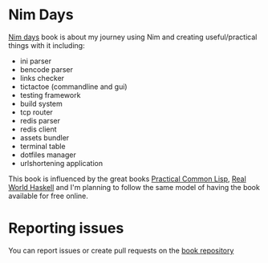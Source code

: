 # Nim Days

[Nim days](https://github.com/xmonader/nimdays) book is about my journey using Nim and creating useful/practical things with it including:

- ini parser
- bencode parser
- links checker
- tictactoe (commandline and gui) 
- testing framework
- build system
- tcp router
- redis parser
- redis client
- assets bundler 
- terminal table
- dotfiles manager
- urlshortening application

This book is influenced by the great books [Practical Common Lisp](http://www.gigamonkeys.com/book/), [Real World Haskell](http://book.realworldhaskell.org) and I'm planning to follow the same model of having the book available for free online. 


# Reporting issues
You can report issues or create pull requests on the [book repository](https://github.com/xmonader/nimdays)